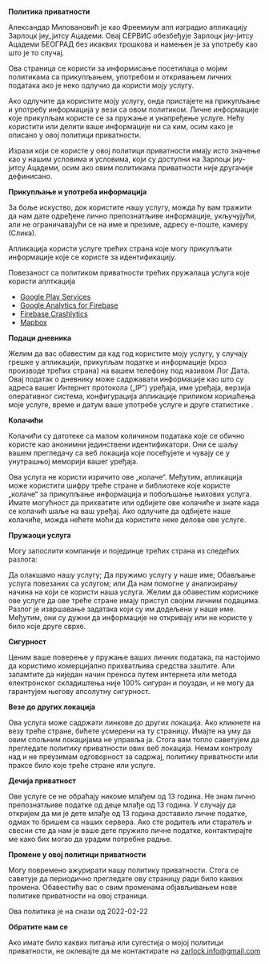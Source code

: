 **Политика приватности**

Александар Миловановић је као Фреемиум апп изградио апликацију Зарлоцк јиу_јитсу Ацадеми. Овај СЕРВИC обезбеђује Зарлоцк јиу-јитсу Ацадеми БЕОГРАД без икаквих трошкова и намењен је за употребу као што је то случај.

Ова страница се користи за информисање посетилаца о мојим политикама са прикупљањем, употребом и откривањем личних података ако је неко одлучио да користи моју услугу.

Ако одлучите да користите моју услугу, онда пристајете на прикупљање и употребу информација у вези са овом политиком. Личне информације које прикупљам користе се за пружање и унапређење услуге. Нећу користити или делити ваше информације ни са ким, осим како је описано у овој политици приватности.

Изрази који се користе у овој политици приватности имају исто значење као у нашим условима и условима, који су доступни на Зарлоцк јиу-јитсу Ацадеми, осим ако овим политикама приватности није другачије дефинисано.

**Прикупљање и употреба информација**

За боље искуство, док користите нашу услугу, можда ћу вам тражити да нам дате одређене лично препознатљиве информације, укључујући, али не ограничавајући се на име и презиме, адресу е-поште, камеру (Слика). 

Апликација користи услуге трећих страна које могу прикупљати информације које се користе за идентификацију.

Повезаност са политиком приватности трећих пружалаца услуга које користи аплткација

*   [Google Play Services](https://www.google.com/policies/privacy/)
*   [Google Analytics for Firebase](https://firebase.google.com/policies/analytics)
*   [Firebase Crashlytics](https://firebase.google.com/support/privacy/)
*   [Mapbox](https://www.mapbox.com/legal/privacy)

**Подаци дневника**

Желим да вас обавестим да кад год користите моју услугу, у случају грешке у апликацији, прикупљам податке и информације (кроз производе трећих страна) на вашем телефону под називом Лог Дата. Овај податак о дневнику може садржавати информације као што су адреса вашег Интернет протокола („IP“) уређаја, име уређаја, верзија оперативног система, конфигурација апликације приликом коришћења моје услуге, време и датум ваше употребе услуге и друге статистике .

**Колачићи**

Колачићи су датотеке са малом количином података које се обично користе као анонимни јединствени идентификатори. Они се шаљу вашем прегледачу са веб локација које посећујете и чувају се у унутрашњој меморији вашег уређаја.

Ова услуга не користи изричито ове „колаче“. Међутим, апликација може користити шифру треће стране и библиотеке које користе „колаче“ за прикупљање информација и побољшање њихових услуга. Имате могућност да прихватите или одбијете ове колачиће и знате када се колачић шаље на ваш уређај. Ако одлучите да одбијете наше колачиће, можда нећете моћи да користите неке делове ове услуге.

**Пружаоци услуга**

Могу запослити компаније и појединце трећих страна из следећих разлога:

Да олакшамо нашу услугу;
Да пружимо услугу у наше име;
Обављање услуга повезаних са услугом; или
Да нам помогне у анализирању начина на који се користи наша услуга.
Желим да обавестим кориснике ове услуге да ове треће стране имају приступ својим личним подацима. Разлог је извршавање задатака који су им додељени у наше име. Међутим, они су дужни да информације не откривају или не користе у било које друге сврхе.

**Сигурност**

Ценим ваше поверење у пружање ваших личних података, па настојимо да користимо комерцијално прихватљива средства заштите. Али запамтите да ниједан начин преноса путем интернета или метода електронског складиштења није 100% сигуран и поуздан, и не могу да гарантујем његову апсолутну сигурност.

**Везе до других локација**

Ова услуга може садржати линкове до других локација. Ако кликнете на везу треће стране, бићете усмерени на ту страницу. Имајте на уму да овим спољним локацијама не управља ја. Стога вам топло саветујем да прегледате политику приватности ових веб локација. Немам контролу над и не преузимам одговорност за садржај, политику приватности или праксе било које треће стране или услуге.

**Дечија приватност**

Ове услуге се не обраћају никоме млађем од 13 година. Не знам лично препознатљиве податке од деце млађе од 13 година. У случају да откријем да ми је дете млађе од 13 година доставило личне податке, одмах то бришем са наших сервера. Ако сте родитељ или старатељ и свесни сте да нам је ваше дете пружило личне податке, контактирајте ме како бих могао да урадим потребне радње.

**Промене у овој политици приватности**

Могу повремено ажурирати нашу политику приватности. Стога се саветује да периодично прегледате ову страницу ради било каквих промена. Обавестићу вас о свим променама објављивањем нове политике приватности на овој страници.

Ова политика је на снази од 2022-02-22

**Обратите нам се**

Ако имате било каквих питања или сугестија о мојој политици приватности, не оклевајте да ме контактирате на zarlock.info@gmail.com
